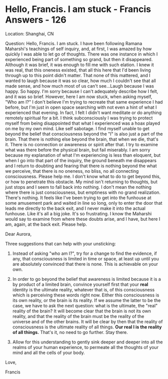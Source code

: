 # Hello, Francis. I am stuck - Francis Answers - 126

Location: Shanghai, CN&nbsp;

Question: Hello, Francis. I am stuck. I have been following Ramana Maharshi's teachings of self inquiry, and, at first, I was amazed by how quickly I was able to let go of thoughts. There was one instance in which I experienced being part of something so grand, but then it disappeared. Although it was brief, it was enough to fill me with such elation. I knew it was real, that this oneness existed, that all this here that I'd been living through up to this point didn't matter. That none of this mattered, and I wanted to laugh because it was so clear, how much I couldn't see that all made sense, and how much most of us can't see...Laugh because I was happy. So happy. I'm sorry because I can't adequately describe how I felt, and it was so brief. However, here I am now stuck, when asking myself, &quot;Who am I?&quot; I don't believe I'm trying to recreate that same experience I had before, but I'm just in open space searching with not even a hint of what I experienced that evening. In fact, I felt I didn't want meditate or do anything remotely spiritual for a bit. I think subconsciously I was trying to protect myself from being disappointed that what I experienced was a hoax played on me by my own mind. Like self sabotage. I find myself unable to get beyond the belief that consciousness beyond the &quot;I&quot; is also just a part of the brain. That there is nothing else beyond the brain, that when we die, that's it. There is no connection or awareness or spirit after that. I try to examine what was there before the physical brain, but fail miserably. I am sorry because my explanation of what I'm experiencing is less than eloquent, but when I go into that part of the inquiry, the ground beneath me disappears and I return to doubting and fearing that there is nothing beyond the what we perceive, that there is no oneness, no bliss, no all connecting consciousness. Please help me. I don't know what to do to get beyond this, or how to penetrate this obstacle. My mind isn't returning to thoughts, but just stops and I seem to fall back into nothing. I don't mean the nothing where there is just consciousness, but emptiness with no grand realization. There's nothing. It feels like I've been trying to get into the funhouse at some amusement park and waited in line so long, only to enter the door that leads me directly to the back exit, and I never make it into the actual funhouse. Like it's all a big joke. It's so frustrating. I know the Maharshi would say to examine from where these doubts arise, and I have, but here I am, again, at the back exit. Please help.

Dear Aurora,

Three suggestions that can help with your unsticking:

1. Instead of asking &quot;who am I?&quot;, try for a change to find the evidence, if any, that consciousness is limited in time or space, at least up until you are absolutely convinced that there is none. This is achievable on your own.

2. In order to go beyond the belief that awareness is limited because it is a by product of a limited brain, convince yourself first that your **real** identity is the ultimate reality, whatever that is, of this consciousness which is perceiving these words right now. Either this consciousness is its own reality, or the brain is its reality. If we assume the latter to be the case, we have to ask the next question: what is the ultimate, the &quot;real&quot; reality of the brain? It will become clear that the brain is not its own reality, and that the reality of the brain must be the reality of the universe and of the other brains. It will be clear by then that the reality of consciousness is the ultimate reality of all things. **Our real I is the reality of all things.** That's it, no need to go further. Stay there.

3. Allow for this understanding to gently sink deeper and deeper into all the realms of your human experience, to permeate all the thoughts of your mind and all the cells of your body.

Love,

Francis

  

